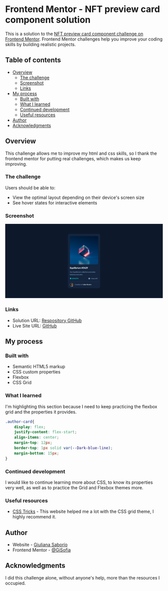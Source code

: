 # Frontend Mentor - NFT preview card component solution

This is a solution to the [NFT preview card component challenge on Frontend Mentor](https://www.frontendmentor.io/challenges/nft-preview-card-component-SbdUL_w0U). Frontend Mentor challenges help you improve your coding skills by building realistic projects. 

## Table of contents

- [Overview](#overview)
  - [The challenge](#the-challenge)
  - [Screenshot](#screenshot)
  - [Links](#links)
- [My process](#my-process)
  - [Built with](#built-with)
  - [What I learned](#what-i-learned)
  - [Continued development](#continued-development)
  - [Useful resources](#useful-resources)
- [Author](#author)
- [Acknowledgments](#acknowledgments)

## Overview

This challenge allows me to improve my html and css skills, so I thank the frontend mentor for putting real challenges, which makes us keep improving.

### The challenge

Users should be able to:

- View the optimal layout depending on their device's screen size
- See hover states for interactive elements

### Screenshot

![](./assets/images/screenshot-solution.png)

### Links

- Solution URL: [Respository GitHub](https://github.com/GiSofia/NFTComponent)
- Live Site URL: [GitHub](https://gisofia.github.io/NFTComponent/)

## My process

### Built with

- Semantic HTML5 markup
- CSS custom properties
- Flexbox
- CSS Grid


### What I learned

I'm highlighting this section because I need to keep practicing the flexbox grid and the properties it provides.

```css
.author-card{
    display: flex;
    justify-content: flex-start;
    align-items: center;
    margin-top: 12px;
    border-top: 1px solid var(--Dark-blue-line);
    margin-bottom: 15px;
}
```

### Continued development

I would like to continue learning more about CSS, to know its properties very well, as well as to practice the Grid and Flexbox themes more.

### Useful resources

- [CSS Tricks](https://css-tricks.com/snippets/css/complete-guide-grid/) - This website helped me a lot with the CSS grid theme, I highly recommend it.

## Author

- Website - [Giuliana Saborío](https://gisofia.github.io/portfolio/)
- Frontend Mentor - [@GiSofia](https://www.frontendmentor.io/profile/GiSofia)

## Acknowledgments

I did this challenge alone, without anyone's help, more than the resources I occupied.
